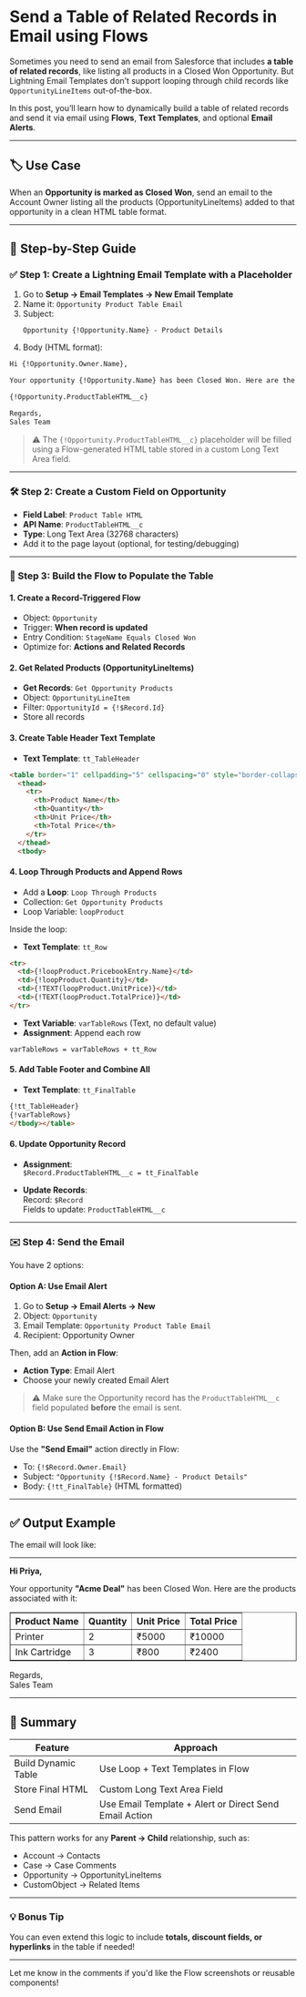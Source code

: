 
# Send a Table of Related Records in Email using Flows

Sometimes you need to send an email from Salesforce that includes **a table of related records**, like listing all products in a Closed Won Opportunity. But Lightning Email Templates don’t support looping through child records like `OpportunityLineItems` out-of-the-box.

In this post, you’ll learn how to dynamically build a table of related records and send it via email using **Flows**, **Text Templates**, and optional **Email Alerts**.

---

## 🏷 Use Case

When an **Opportunity is marked as Closed Won**, send an email to the Account Owner listing all the products (OpportunityLineItems) added to that opportunity in a clean HTML table format.

---

## 💼 Step-by-Step Guide

### ✅ Step 1: Create a Lightning Email Template with a Placeholder

1. Go to **Setup → Email Templates → New Email Template**
2. Name it: `Opportunity Product Table Email`
3. Subject:
   ```
   Opportunity {!Opportunity.Name} - Product Details
   ```
4. Body (HTML format):

```html
Hi {!Opportunity.Owner.Name},

Your opportunity {!Opportunity.Name} has been Closed Won. Here are the products associated with it:

{!Opportunity.ProductTableHTML__c}

Regards,  
Sales Team
```

> ⚠ The `{!Opportunity.ProductTableHTML__c}` placeholder will be filled using a Flow-generated HTML table stored in a custom Long Text Area field.

---

### 🛠 Step 2: Create a Custom Field on Opportunity

- **Field Label**: `Product Table HTML`
- **API Name**: `ProductTableHTML__c`
- **Type**: Long Text Area (32768 characters)
- Add it to the page layout (optional, for testing/debugging)

---

### 🔁 Step 3: Build the Flow to Populate the Table

#### 1. Create a **Record-Triggered Flow**

- Object: `Opportunity`
- Trigger: **When record is updated**
- Entry Condition: `StageName Equals Closed Won`
- Optimize for: **Actions and Related Records**

#### 2. Get Related Products (OpportunityLineItems)

- **Get Records**: `Get Opportunity Products`
- Object: `OpportunityLineItem`
- Filter: `OpportunityId = {!$Record.Id}`
- Store all records

#### 3. Create Table Header Text Template

- **Text Template**: `tt_TableHeader`

```html
<table border="1" cellpadding="5" cellspacing="0" style="border-collapse: collapse;">
  <thead>
    <tr>
      <th>Product Name</th>
      <th>Quantity</th>
      <th>Unit Price</th>
      <th>Total Price</th>
    </tr>
  </thead>
  <tbody>
```

#### 4. Loop Through Products and Append Rows

- Add a **Loop**: `Loop Through Products`
- Collection: `Get Opportunity Products`
- Loop Variable: `loopProduct`

Inside the loop:

- **Text Template**: `tt_Row`

```html
<tr>
  <td>{!loopProduct.PricebookEntry.Name}</td>
  <td>{!loopProduct.Quantity}</td>
  <td>{!TEXT(loopProduct.UnitPrice)}</td>
  <td>{!TEXT(loopProduct.TotalPrice)}</td>
</tr>
```

- **Text Variable**: `varTableRows` (Text, no default value)
- **Assignment**: Append each row

```text
varTableRows = varTableRows + tt_Row
```

#### 5. Add Table Footer and Combine All

- **Text Template**: `tt_FinalTable`

```html
{!tt_TableHeader}
{!varTableRows}
</tbody></table>
```

#### 6. Update Opportunity Record

- **Assignment**:  
  `$Record.ProductTableHTML__c = tt_FinalTable`

- **Update Records**:  
  Record: `$Record`  
  Fields to update: `ProductTableHTML__c`

---

### ✉️ Step 4: Send the Email

You have 2 options:

#### Option A: Use Email Alert

1. Go to **Setup → Email Alerts → New**
2. Object: `Opportunity`
3. Email Template: `Opportunity Product Table Email`
4. Recipient: Opportunity Owner

Then, add an **Action in Flow**:
- **Action Type**: Email Alert
- Choose your newly created Email Alert

> ⚠ Make sure the Opportunity record has the `ProductTableHTML__c` field populated **before** the email is sent.

#### Option B: Use Send Email Action in Flow

Use the **"Send Email"** action directly in Flow:
- To: `{!$Record.Owner.Email}`
- Subject: `"Opportunity {!$Record.Name} - Product Details"`
- Body: `{!tt_FinalTable}` (HTML formatted)

---

## ✅ Output Example

The email will look like:

---

**Hi Priya,**

Your opportunity **"Acme Deal"** has been Closed Won. Here are the products associated with it:

<table border="1" cellpadding="5" cellspacing="0" style="border-collapse: collapse;">
  <thead>
    <tr>
      <th>Product Name</th>
      <th>Quantity</th>
      <th>Unit Price</th>
      <th>Total Price</th>
    </tr>
  </thead>
  <tbody>
    <tr><td>Printer</td><td>2</td><td>₹5000</td><td>₹10000</td></tr>
    <tr><td>Ink Cartridge</td><td>3</td><td>₹800</td><td>₹2400</td></tr>
  </tbody>
</table>

Regards,  
Sales Team

---

## 🧠 Summary

| Feature | Approach |
|---------|----------|
| Build Dynamic Table | Use Loop + Text Templates in Flow |
| Store Final HTML | Custom Long Text Area Field |
| Send Email | Use Email Template + Alert or Direct Send Email Action |

This pattern works for any **Parent → Child** relationship, such as:
- Account → Contacts
- Case → Case Comments
- Opportunity → OpportunityLineItems
- CustomObject → Related Items

---

### 💡 Bonus Tip
You can even extend this logic to include **totals, discount fields, or hyperlinks** in the table if needed!

---

Let me know in the comments if you'd like the Flow screenshots or reusable components!
